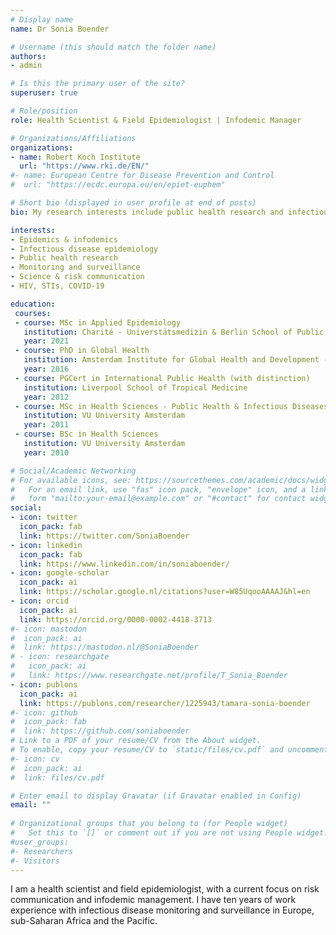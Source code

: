 ```yaml
---
# Display name
name: Dr Sonia Boender

# Username (this should match the folder name)
authors:
- admin

# Is this the primary user of the site?
superuser: true

# Role/position
role: Health Scientist & Field Epidemiologist | Infodemic Manager

# Organizations/Affiliations
organizations:
- name: Robert Koch Institute
  url: "https://www.rki.de/EN/"
#- name: European Centre for Disease Prevention and Control
#  url: "https://ecdc.europa.eu/en/epiet-euphem"

# Short bio (displayed in user profile at end of posts)
bio: My research interests include public health research and infectious disease epidemiology. 

interests:
- Epidemics & infodemics
- Infectious disease epidemiology
- Public health research
- Monitoring and surveillance
- Science & risk communication 
- HIV, STIs, COVID-19

education:
 courses:
 - course: MSc in Applied Epidemiology
   institution: Charité - Universtätsmedizin & Berlin School of Public Health
   year: 2021
 - course: PhD in Global Health
   institution: Amsterdam Institute for Global Health and Development - University of Amsterdam
   year: 2016
 - course: PGCert in International Public Health (with distinction)
   institution: Liverpool School of Tropical Medicine
   year: 2012
 - course: MSc in Health Sciences - Public Health & Infectious Diseases
   institution: VU University Amsterdam
   year: 2011
 - course: BSc in Health Sciences 
   institution: VU University Amsterdam
   year: 2010

# Social/Academic Networking
# For available icons, see: https://sourcethemes.com/academic/docs/widgets/#icons
#   For an email link, use "fas" icon pack, "envelope" icon, and a link in the
#   form "mailto:your-email@example.com" or "#contact" for contact widget.
social:
- icon: twitter
  icon_pack: fab
  link: https://twitter.com/SoniaBoender
- icon: linkedin
  icon_pack: fab
  link: https://www.linkedin.com/in/soniaboender/ 
- icon: google-scholar
  icon_pack: ai
  link: https://scholar.google.nl/citations?user=W85UqooAAAAJ&hl=en
- icon: orcid
  icon_pack: ai
  link: https://orcid.org/0000-0002-4418-3713
#- icon: mastodon
#  icon_pack: ai
#  link: https://mastodon.nl/@SoniaBoender
# - icon: researchgate
#   icon_pack: ai
#   link: https://www.researchgate.net/profile/T_Sonia_Boender
- icon: publons
  icon_pack: ai
  link: https://publons.com/researcher/1225943/tamara-sonia-boender
#- icon: github
#  icon_pack: fab
#  link: https://github.com/soniaboender 
# Link to a PDF of your resume/CV from the About widget.
# To enable, copy your resume/CV to `static/files/cv.pdf` and uncomment the lines below.  
#- icon: cv
#  icon_pack: ai
#  link: files/cv.pdf

# Enter email to display Gravatar (if Gravatar enabled in Config)
email: ""
  
# Organizational groups that you belong to (for People widget)
#   Set this to `[]` or comment out if you are not using People widget.  
#user_groups:
#- Researchers
#- Visitors
---
```

I am a health scientist and field epidemiologist, with a current focus on risk communication and infodemic management. I have ten years of work experience with infectious disease monitoring and surveillance in Europe, sub-Saharan Africa and the Pacific.


